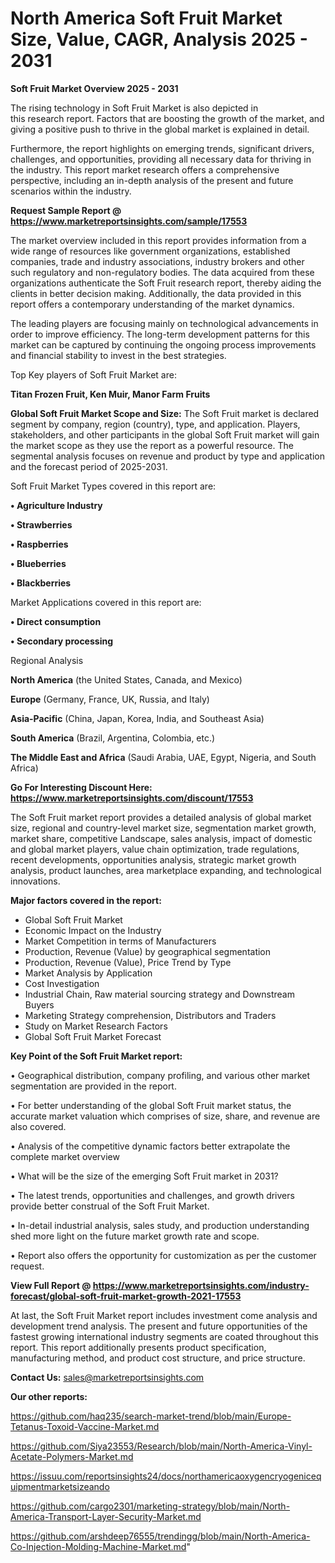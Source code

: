 # North America Soft Fruit Market Size, Value, CAGR, Analysis 2025 - 2031

<Strong> Soft Fruit Market Overview 2025 - 2031</strong>

The rising technology in Soft Fruit Market is also depicted in this research report. Factors that are boosting the growth of the market, and giving a positive push to thrive in the global market is explained in detail.

Furthermore, the report highlights on emerging trends, significant drivers, challenges, and opportunities, providing all necessary data for thriving in the industry. This report market research offers a comprehensive perspective, including an in-depth analysis of the present and future scenarios within the industry.

<strong>Request Sample Report @ <a href=https://www.marketreportsinsights.com/sample/17553>https://www.marketreportsinsights.com/sample/17553</a></strong>

The market overview included in this report provides information from a wide range of resources like government organizations, established companies, trade and industry associations, industry brokers and other such regulatory and non-regulatory bodies. The data acquired from these organizations authenticate the Soft Fruit research report, thereby aiding the clients in better decision making. Additionally, the data provided in this report offers a contemporary understanding of the market dynamics.

The leading players are focusing mainly on technological advancements in order to improve efficiency. The long-term development patterns for this market can be captured by continuing the ongoing process improvements and financial stability to invest in the best strategies.

Top Key players of Soft Fruit Market are:

<strong>Titan Frozen Fruit, Ken Muir, Manor Farm Fruits</strong>

<strong><b>Global Soft Fruit Market Scope and Size:</b></strong>
The Soft Fruit market is declared segment by company, region (country), type, and application. Players, stakeholders, and other participants in the global Soft Fruit market will gain the market scope as they use the report as a powerful resource. The segmental analysis focuses on revenue and product by type and application and the forecast period of 2025-2031.

Soft Fruit Market Types covered in this report are:

<strong>• Agriculture Industry

• Strawberries

• Raspberries

• Blueberries

• Blackberries</strong>

Market Applications covered in this report are:

<strong>• Direct consumption

• Secondary processing</strong> 

Regional Analysis

<strong>North America</strong> (the United States, Canada, and Mexico)

<strong>Europe</strong> (Germany, France, UK, Russia, and Italy)

<strong>Asia-Pacific</strong> (China, Japan, Korea, India, and Southeast Asia)

<strong>South America</strong> (Brazil, Argentina, Colombia, etc.)

<strong>The Middle East and Africa</strong> (Saudi Arabia, UAE, Egypt, Nigeria, and South Africa)

<strong>Go For Interesting Discount Here: <a href=https://www.marketreportsinsights.com/discount/17553>https://www.marketreportsinsights.com/discount/17553</a></strong>

The Soft Fruit market report provides a detailed analysis of global market size, regional and country-level market size, segmentation market growth, market share, competitive Landscape, sales analysis, impact of domestic and global market players, value chain optimization, trade regulations, recent developments, opportunities analysis, strategic market growth analysis, product launches, area marketplace expanding, and technological innovations.

<strong><b>Major factors covered in the report:</b></strong>
<ul>
  <li>Global Soft Fruit Market </li>
  <li>Economic Impact on the Industry</li>
  <li>Market Competition in terms of Manufacturers</li>
  <li>Production, Revenue (Value) by geographical segmentation</li>
  <li>Production, Revenue (Value), Price Trend by Type</li>
  <li>Market Analysis by Application</li>
  <li>Cost Investigation</li>
  <li>Industrial Chain, Raw material sourcing strategy and Downstream Buyers</li>
  <li>Marketing Strategy comprehension, Distributors and Traders</li>
  <li>Study on Market Research Factors</li>
  <li>Global Soft Fruit Market Forecast</li>
</ul>

<strong><b>Key Point of the Soft Fruit Market report:</b></strong>

• Geographical distribution, company profiling, and various other market segmentation are provided in the report.

• For better understanding of the global Soft Fruit market status, the accurate market valuation which comprises of size, share, and revenue are also covered.

• Analysis of the competitive dynamic factors better extrapolate the complete market overview

• What will be the size of the emerging Soft Fruit market in 2031?

• The latest trends, opportunities and challenges, and growth drivers provide better construal of the Soft Fruit Market.

• In-detail industrial analysis, sales study, and production understanding shed more light on the future market growth rate and scope.

• Report also offers the opportunity for customization as per the customer request.

<strong><b>View Full Report @ <a href=https://www.marketreportsinsights.com/industry-forecast/global-soft-fruit-market-growth-2021-17553>https://www.marketreportsinsights.com/industry-forecast/global-soft-fruit-market-growth-2021-17553</a></b></strong>


At last, the Soft Fruit Market report includes investment come analysis and development trend analysis. The present and future opportunities of the fastest growing international industry segments are coated throughout this report. This report additionally presents product specification, manufacturing method, and product cost structure, and price structure.

<strong>Contact Us:</strong>
sales@marketreportsinsights.com

<strong>Our other reports:</strong>

<a href=https://github.com/haq235/search-market-trend/blob/main/Europe-Tetanus-Toxoid-Vaccine-Market.md>https://github.com/haq235/search-market-trend/blob/main/Europe-Tetanus-Toxoid-Vaccine-Market.md</a>

<a href=https://github.com/Siya23553/Research/blob/main/North-America-Vinyl-Acetate-Polymers-Market.md>https://github.com/Siya23553/Research/blob/main/North-America-Vinyl-Acetate-Polymers-Market.md</a>

<a href=https://issuu.com/reportsinsights24/docs/northamericaoxygencryogenicequipmentmarketsizeando>https://issuu.com/reportsinsights24/docs/northamericaoxygencryogenicequipmentmarketsizeando</a>

<a href=https://github.com/cargo2301/marketing-strategy/blob/main/North-America-Transport-Layer-Security-Market.md>https://github.com/cargo2301/marketing-strategy/blob/main/North-America-Transport-Layer-Security-Market.md</a>

<a href=https://github.com/arshdeep76555/trendingg/blob/main/North-America-Co-Injection-Molding-Machine-Market.md>https://github.com/arshdeep76555/trendingg/blob/main/North-America-Co-Injection-Molding-Machine-Market.md</a>"
